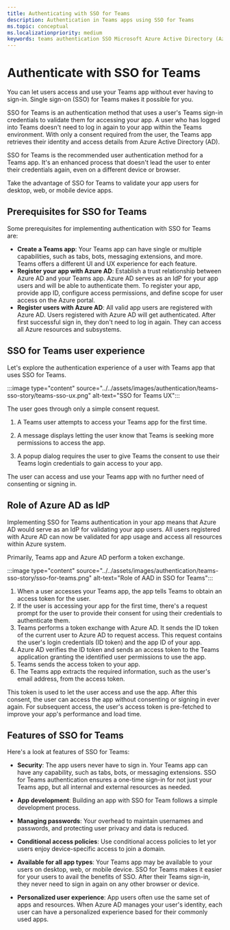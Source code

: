 ```yaml
---
title: Authenticating with SSO for Teams
description: Authentication in Teams apps using SSO for Teams
ms.topic: conceptual
ms.localizationpriority: medium
keywords: teams authentication SSO Microsoft Azure Active Directory (Azure AD), username, password
---
```

# Authenticate with SSO for Teams

You can let users access and use your Teams app without ever having to sign-in. Single sign-on (SSO) for Teams makes it possible for you.

SSO for Teams is an authentication method that uses a user's Teams sign-in credentials to validate them for accessing your app. A user who has logged into Teams doesn't need to log in again to your app within the Teams environment. With only a consent required from the user, the Teams app retrieves their identity and access details from Azure Active Directory (AD).

SSO for Teams is the recommended user authentication method for a Teams app. It's an enhanced process that doesn't lead the user to enter their credentials again, even on a different device or browser.

Take the advantage of SSO for Teams to validate your app users for desktop, web, or mobile device apps.

## Prerequisites for SSO for Teams

Some prerequisites for implementing authentication with SSO for Teams are:

- **Create a Teams app**: Your Teams app can have single or multiple capabilities, such as tabs, bots, messaging extensions, and more. Teams offers a different UI and UX experience for each feature.
- **Register your app with Azure AD**: Establish a trust relationship between Azure AD and your Teams app. Azure AD serves as an IdP for your app users and will be able to authenticate them. To register your app, provide app ID, configure access permissions, and define scope for user access on the Azure portal.
- **Register users with Azure AD**: All valid app users are registered with Azure AD. Users registered with Azure AD will get authenticated. After first successful sign in, they don't need to log in again. They can access all Azure resources and subsystems.

## SSO for Teams user experience

Let's explore the authentication experience of a user with Teams app that uses SSO for Teams.

:::image type="content" source="../../assets/images/authentication/teams-sso-story/teams-sso-ux.png" alt-text="SSO for Teams UX":::

The user goes through only a simple consent request.

1. A Teams user attempts to access your Teams app for the first time.

1. A message displays letting the user know that Teams is seeking more permissions to access the app.

1. A popup dialog requires the user to give Teams the consent to use their Teams login credentials to gain access to your app.

The user can access and use your Teams app with no further need of consenting or signing in.

## Role of Azure AD as IdP

Implementing SSO for Teams authentication in your app means that Azure AD would serve as an IdP for validating your app users. All users registered with Azure AD can now be validated for app usage and access all resources within Azure system.

Primarily, Teams app and Azure AD perform a token exchange.

:::image type="content" source="../../assets/images/authentication/teams-sso-story/sso-for-teams.png" alt-text="Role of AAD in SSO for Teams":::

1. When a user accesses your Teams app, the app tells Teams to obtain an access token for the user.
1. If the user is accessing your app for the first time, there's a request prompt for the user to provide their consent for using their credentials to authenticate them.
1. Teams performs a token exchange with Azure AD. It sends the ID token of the current user to Azure AD to request access. This request contains the user's login credentials (ID token) and the app ID of your app.
1. Azure AD verifies the ID token and sends an access token to the Teams application granting the identified user permissions to use the app.
1. Teams sends the access token to your app.
1. The Teams app extracts the required information, such as the user's email address, from the access token.

This token is used to let the user access and use the app. After this consent, the user can access the app without consenting or signing in ever again. For subsequent access, the user's access token is pre-fetched to improve your app's performance and load time.

## Features of SSO for Teams

Here's a look at features of SSO for Teams:

- **Security**: The app users never have to sign in. Your Teams app can have any capability, such as tabs, bots, or messaging extensions. SSO for Teams authentication ensures a one-time sign-in for not just your Teams app, but all internal and external resources as needed.

- **App development**: Building an app with SSO for Team follows a simple development process.

- **Managing passwords**: Your overhead to maintain usernames and passwords, and protecting user privacy and data is reduced.

- **Conditional access policies**: Use conditional access policies to let yor users enjoy device-specific access to join a domain.

- **Available for all app types**: Your Teams app may be available to your users on desktop, web, or mobile device. SSO for Teams makes it easier for your users to avail the benefits of SSO. After their Teams sign-in, they never need to sign in again on any other browser or device.

- **Personalized user experience**: App users often use the same set of apps and resources. When Azure AD manages your user's identity, each user can have a personalized experience based for their commonly used apps.
